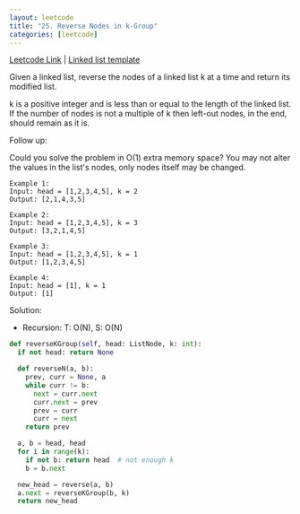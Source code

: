 ```yaml
---
layout: leetcode
title: "25. Reverse Nodes in k-Group"
categories: [leetcode]
---
```


[Leetcode Link](https://leetcode.com/problems/reverse-nodes-in-k-group/) | [Linked list template](/template/linked_list)

Given a linked list, reverse the nodes of a linked list k at a time and return its modified list.

k is a positive integer and is less than or equal to the length of the linked list. If the number of nodes is not a multiple of k then left-out nodes, in the end, should remain as it is.

Follow up:

Could you solve the problem in O(1) extra memory space?
You may not alter the values in the list's nodes, only nodes itself may be changed.

```
Example 1:
Input: head = [1,2,3,4,5], k = 2
Output: [2,1,4,3,5]

Example 2:
Input: head = [1,2,3,4,5], k = 3
Output: [3,2,1,4,5]

Example 3:
Input: head = [1,2,3,4,5], k = 1
Output: [1,2,3,4,5]

Example 4:
Input: head = [1], k = 1
Output: [1]
```

Solution:

* Recursion: T: O(N), S: O(N)
 
```python
def reverseKGroup(self, head: ListNode, k: int):
  if not head: return None

  def reverseN(a, b):
    prev, curr = None, a
    while curr != b:
      next = curr.next
      curr.next = prev
      prev = curr
      curr = next
    return prev

  a, b = head, head
  for i in range(k):
    if not b: return head  # not enough k
    b = b.next

  new_head = reverse(a, b)
  a.next = reverseKGroup(b, k)
  return new_head
```
